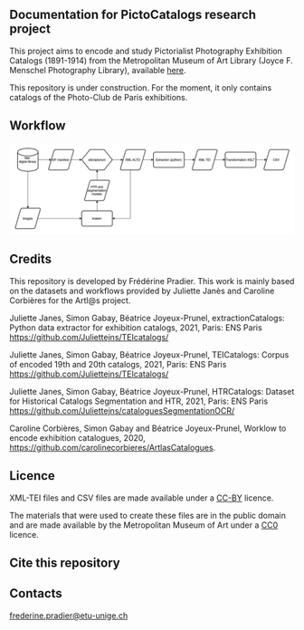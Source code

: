 ## Documentation for PictoCatalogs research project

This project aims to encode and study Pictorialist Photography Exhibition Catalogs (1891-1914) from the Metropolitan Museum of Art Library (Joyce F. Menschel Photography Library), available [here](https://www.metmuseum.org/art/libraries-and-research-centers/watson-digital-collections/rare-materials-in-the-met-libraries/pictorialist-photography-exhibition-catalogs-1891-1914). 

This repository is under construction. For the moment, it only contains catalogs of the Photo-Club de Paris exhibitions. 

## Workflow 

<p align="center">
  <img src="images/workflow.png" width="1000"/>
</p>


## Credits
This repository is developed by Frédérine Pradier. This work is mainly based on the datasets and workflows provided by Juliette Janès and Caroline Corbières for the Artl@s project. 

Juliette Janes, Simon Gabay, Béatrice Joyeux-Prunel, extractionCatalogs: Python data extractor for exhibition catalogs, 2021, Paris: ENS Paris https://github.com/Juliettejns/TEIcatalogs/

Juliette Janes, Simon Gabay, Béatrice Joyeux-Prunel, TEICatalogs: Corpus of encoded 19th and 20th catalogs, 2021, Paris: ENS Paris https://github.com/Juliettejns/TEIcatalogs/

Juliette Janes, Simon Gabay, Béatrice Joyeux-Prunel, HTRCatalogs: Dataset for Historical Catalogs Segmentation and HTR, 2021, Paris: ENS Paris https://github.com/Juliettejns/cataloguesSegmentationOCR/

Caroline Corbières, Simon Gabay and Béatrice Joyeux-Prunel, Worklow to encode exhibition catalogues, 2020, https://github.com/carolinecorbieres/ArtlasCatalogues.

## Licence
XML-TEI files and CSV files are made available under a [CC-BY](https://creativecommons.org/licenses/by/2.0/fr/) licence.

The materials that were used to create these files are in the public domain and are made available by the Metropolitan Museum of Art under a [CC0](https://creativecommons.org/publicdomain/zero/1.0/deed.fr) licence.

## Cite this repository


## Contacts

frederine.pradier@etu-unige.ch

